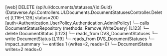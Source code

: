 [web] DELETE /api/ui/documents/statuses/{id:Guid}  (Dataverse.Api.Controllers.UI.Documents.DocumentStatusesController.Delete)  [L116–L126] status=200 [auth=Authentication.UserPolicy,Authentication.AdminPolicy]
  └─ calls DocumentStatusRepository (methods: Remove,WriteQuery) [L123]
  └─ delete DocumentStatus [L123]
    └─ reads_from DVS_DocumentStatuses
  └─ write DocumentStatus [L119]
    └─ reads_from DVS_DocumentStatuses
  └─ impact_summary
    └─ entities 1 (writes=2, reads=0)
      └─ DocumentStatus writes=2 reads=0

